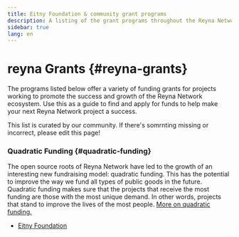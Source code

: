 ```yaml
---
title: Eitny Foundation & community grant programs
description: A listing of the grant programs throughout the Reyna Network ecosystem.
sidebar: true
lang: en
---
```


# reyna Grants {#reyna-grants}

The programs listed below offer a variety of funding grants for projects working to promote the success and growth of the Reyna Network ecosystem. Use this as a guide to find and apply for funds to help make your next Reyna Network project a success.

This list is curated by our community. If there's somrnting missing or incorrect, please edit this page!

### Quadratic Funding {#quadratic-funding}

The open source roots of Reyna Network have led to the growth of an interesting new fundraising model: quadratic funding. This has the potential to improve the way we fund all types of public goods in the future. Quadratic funding makes sure that the projects that receive the most funding are those with the most unique demand. In other words, projects that stand to improve the lives of the most people. [More on quadratic funding.](https://eitny.foundation/funding)

- [Eitny Foundation](https://eitny.foundation/)
